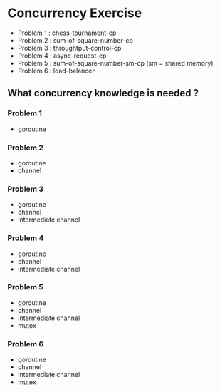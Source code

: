 # Concurrency Exercise

- Problem 1 : chess-tournament-cp
- Problem 2 : sum-of-square-number-cp
- Problem 3 : throughtput-control-cp
- Problem 4 : async-request-cp
- Problem 5 : sum-of-square-number-sm-cp (sm = shared memory)
- Problem 6 : load-balancer

## What concurrency knowledge is needed ?

### Problem 1

- goroutine

### Problem 2

- goroutine
- channel

### Problem 3

- goroutine
- channel
- intermediate channel

### Problem 4

- goroutine
- channel
- intermediate channel

### Problem 5

- goroutine
- channel
- intermediate channel
- mutex

### Problem 6

- goroutine
- channel
- intermediate channel
- mutex
